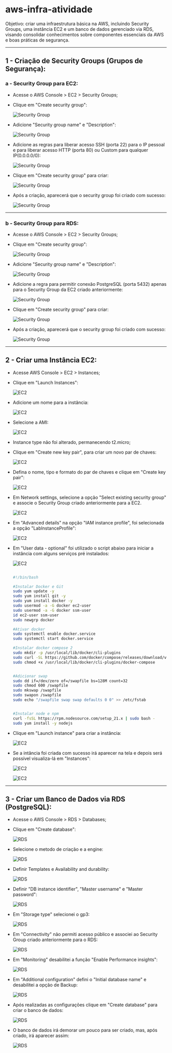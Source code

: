 # aws-infra-atividade

Objetivo: criar uma infraestrutura básica na AWS, incluindo Security Groups, uma instância EC2 e um banco de dados gerenciado via RDS, visando consolidar conhecimentos sobre componentes essenciais da AWS e boas práticas de segurança.

---

## 1 - Criação de Security Groups (Grupos de Segurança):


### a - Security Group para EC2:

* Acesse o AWS Console > EC2 > Security Groups;
* Clique em "Create security group":
  
  ![Security Group](imgs/security-groups/create_1.PNG)

* Adicione "Security group name" e "Description":

  ![Security Group](imgs/security-groups/namedescEC2.PNG)

* Adicione as regras para liberar acesso SSH (porta 22) para o IP pessoal e para liberar acesso HTTP (porta 80) ou Custom para qualquer IP(0.0.0.0/0):

   ![Security Group](imgs/security-groups/ssh_http.PNG)

* Clique em "Create security group" para criar:

  ![Security Group](imgs/security-groups/create_1_end.PNG)

* Após a criação, aparecerá que o security group foi criado com sucesso:

  ![Security Group](imgs/security-groups/sg_ec2_criado.png)

---

### b - Security Group para RDS:

* Acesse o AWS Console > EC2 > Security Groups;
* Clique em "Create security group":
  
  ![Security Group](imgs/security-groups/create_2.PNG)

* Adicione "Security group name" e "Description":

  ![Security Group](imgs/security-groups/namedescRDS.PNG)

* Adicione a regra para permitir conexão PostgreSQL (porta 5432) apenas para o Security Group da EC2 criado anteriormente:

   ![Security Group](imgs/security-groups/rds.PNG)

* Clique em "Create security group" para criar:

  ![Security Group](imgs/security-groups/create_2_end.PNG)

* Após a criação, aparecerá que o security group foi criado com sucesso:

  ![Security Group](imgs/security-groups/sg_rds_criado.png)

---

## 2 - Criar uma Instância EC2:

* Acesse AWS Console > EC2 > Instances;
* Clique em "Launch Instances":

  ![EC2](imgs/ec2/create.PNG)

* Adicione um nome para a instância:

  ![EC2](imgs/ec2/name.PNG)

* Selecione a AMI:

  ![EC2](imgs/ec2/AMI.PNG)

* Instance type não foi alterado, permanecendo t2.micro;
  
* Clique em "Create new key pair", para criar um novo par de chaves:
  
  ![EC2](imgs/ec2/create_key.PNG)

* Defina o nome, tipo e formato do par de chaves e clique em "Create key pair":

  ![EC2](imgs/ec2/aws_key.PNG)

* Em Network settings, selecione a opção "Select existing security group" e associe o Security Group criado anteriormente para a EC2.

  ![EC2](imgs/ec2/Network_settings.PNG)

* Em "Advanced details" na opção "IAM instance profile", foi selecionada a opção "LabInstanceProfile":

  ![EC2](imgs/ec2/LabInstanceProfile.PNG)

* Em "User data - optional" foi utilizado o script abaixo para iniciar a instância com alguns serviços pré instalados:

  ![EC2](imgs/ec2/User_data.PNG)

  ```sh

  #!/bin/bash

  #Instalar Docker e Git
  sudo yum update -y
  sudo yum install git -y
  sudo yum install docker -y
  sudo usermod -a -G docker ec2-user
  sudo usermod -a -G docker ssm-user
  id ec2-user ssm-user
  sudo newgrp docker

  #Ativar docker
  sudo systemctl enable docker.service
  sudo systemctl start docker.service

  #Instalar docker compose 2
  sudo mkdir -p /usr/local/lib/docker/cli-plugins
  sudo curl -SL https://github.com/docker/compose/releases/download/v2.23.3/docker-compose-linux-x86_64 -o /usr/local/lib/docker/cli-plugins/docker-compose
  sudo chmod +x /usr/local/lib/docker/cli-plugins/docker-compose


  #Adicionar swap
  sudo dd if=/dev/zero of=/swapfile bs=128M count=32
  sudo chmod 600 /swapfile
  sudo mkswap /swapfile
  sudo swapon /swapfile
  sudo echo "/swapfile swap swap defaults 0 0" >> /etc/fstab


  #Instalar node e npm
  curl -fsSL https://rpm.nodesource.com/setup_21.x | sudo bash -
  sudo yum install -y nodejs

  ```

* Clique em "Launch instance" para criar a instância:

  ![EC2](imgs/ec2/instance_create.PNG)

* Se a intância foi criada com sucesso irá aparecer na tela e depois será possível visualiza-lá em "Instances":

  ![EC2](imgs/ec2/sucesso.PNG)

  ![EC2](imgs/ec2/visualizar_instances.PNG)

---

## 3 - Criar um Banco de Dados via RDS (PostgreSQL):

  * Acesse o AWS Console > RDS > Databases;
  * Clique em "Create database":

    ![RDS](imgs/rds/create.PNG)

  * Selecione o metodo de criação e a engine:

    ![RDS](imgs/rds/createM_engine.PNG)

  * Definir Templates e Availability and durability:

    ![RDS](imgs/rds/templates_ava.PNG)
    
  * Definir "DB instance identifier", "Master username" e "Master password":

    ![RDS](imgs/rds/db.png)

  * Em "Storage type" selecionei o gp3:

    ![RDS](imgs/rds/gp3.PNG)

  * Em "Connectivity" não permiti acesso público e associei ao Security Group criado anteriormente para o RDS:

    ![RDS](imgs/rds/connectivity.PNG)

  * Em "Monitoring" desabilitei a função "Enable Performance insights":

    ![RDS](imgs/rds/monitoring.PNG)

  * Em "Additional configuration" defini o "Initial database name" e desabilitei a opção de Backup:

    ![RDS](imgs/rds/additional_configuration.PNG)

  * Após realizadas as configurações clique em "Create database" para criar o banco de dados:

    ![RDS](imgs/rds/create_end.PNG)

  * O banco de dados irá demorar um pouco para ser criado, mas, após criado, irá aparecer assim:

    ![RDS](imgs/rds/sucesso.png)
    
